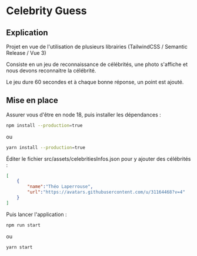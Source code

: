 # Celebrity Guess

## Explication

Projet en vue de l'utilisation de plusieurs librairies (TailwindCSS / Semantic Release / Vue 3)

Consiste en un jeu de reconnaissance de célébrités, une photo s'affiche et nous devons reconnaitre la célébrité.

Le jeu dure 60 secondes et à chaque bonne réponse, un point est ajouté.

## Mise en place

Assurer vous d'être en node 18, puis installer les dépendances :
```sh
npm install --production=true
```
ou
```sh
yarn install --production=true
```

Éditer le fichier src/assets/celebritiesInfos.json pour y ajouter des célébrités :
```json
[
    {
        "name":"Théo Laperrouse",
        "url":"https://avatars.githubusercontent.com/u/31164468?v=4"
    }
]
```

Puis lancer l'application :
```sh
npm run start
```
ou
```sh
yarn start
```